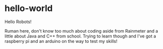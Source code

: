# hello-world

Hello Robots!

Ruman here, don't know too much about coding aside from Rainmeter and a little about Java and C++ from school. Trying to learn though and I've got a raspberry pi and an arduino on the way to test my skills!
